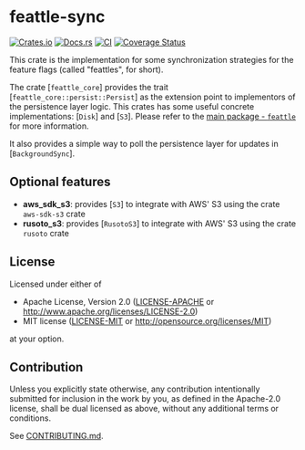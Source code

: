 # feattle-sync

[![Crates.io](https://img.shields.io/crates/v/feattle-sync.svg)](https://crates.io/crates/feattle-sync)
[![Docs.rs](https://docs.rs/feattle-sync/badge.svg)](https://docs.rs/feattle-sync)
[![CI](https://github.com/sitegui/feattle-rs/workflows/Continuous%20Integration/badge.svg)](https://github.com/sitegui/feattle-rs/actions)
[![Coverage Status](https://coveralls.io/repos/github/sitegui/feattle-rs/badge.svg?branch=master)](https://coveralls.io/github/sitegui/feattle-rs?branch=master)

This crate is the implementation for some synchronization strategies for the feature flags
(called "feattles", for short).

The crate [`feattle_core`] provides the trait [`feattle_core::persist::Persist`] as the
extension point to implementors of the persistence layer logic. This crates has some useful
concrete implementations: [`Disk`] and [`S3`]. Please refer to the
[main package - `feattle`](https://crates.io/crates/feattle) for more information.

It also provides a simple way to poll the persistence layer for updates in [`BackgroundSync`].

## Optional features

- **aws_sdk_s3**: provides [`S3`] to integrate with AWS' S3 using the crate `aws-sdk-s3` crate
- **rusoto_s3**: provides [`RusotoS3`] to integrate with AWS' S3 using the crate `rusoto` crate

## License

Licensed under either of

 * Apache License, Version 2.0
   ([LICENSE-APACHE](LICENSE-APACHE) or http://www.apache.org/licenses/LICENSE-2.0)
 * MIT license
   ([LICENSE-MIT](LICENSE-MIT) or http://opensource.org/licenses/MIT)

at your option.

## Contribution

Unless you explicitly state otherwise, any contribution intentionally submitted
for inclusion in the work by you, as defined in the Apache-2.0 license, shall be
dual licensed as above, without any additional terms or conditions.

See [CONTRIBUTING.md](CONTRIBUTING.md).
